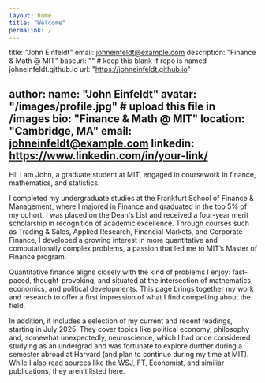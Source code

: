 ```yaml
---
layout: home
title: "Welcome"
permalink: /
---
```


title: "John Einfeldt"
email: johneinfeldt@example.com
description: "Finance & Math @ MIT"
baseurl: ""  # keep this blank if repo is named johneinfeldt.github.io
url: "https://johneinfeldt.github.io"

author:
  name: "John Einfeldt"
  avatar: "/images/profile.jpg"  # upload this file in /images
  bio: "Finance & Math @ MIT"
  location: "Cambridge, MA"
  email: johneinfeldt@example.com
  linkedin: https://www.linkedin.com/in/your-link/
---

Hi! I am John, a graduate student at MIT, engaged in coursework in finance, mathematics, and statistics. 

I completed my undergraduate studies at the Frankfurt School of Finance & Management, where I majored in Finance and graduated in the top 5% of my cohort. I was placed on the Dean's List and received a four-year merit scholarship in recognition of academic excellence. Through courses such as Trading & Sales, Applied Research, Financial Markets, and Corporate Finance, I developed a growing interest in more quantitative and computationally complex problems, a passion that led me to MIT’s Master of Finance program.

Quantitative finance aligns closely with the kind of problems I enjoy: fast-paced, thought-provoking, and situated at the intersection of mathematics, economics, and political developments. This page brings together my work and research to offer a first impression of what I find compelling about the field.

In addition, it includes a selection of my current and recent readings, starting in July 2025. They cover topics like political economy, philosophy and, somewhat unexpectedly, neuroscience, which I had once considered studying as an undergrad and was fortunate to explore durther during a semester abroad at Harvard (and plan to continue during my time at MIT). While I also read sources like the WSJ, FT, Economist, and similiar publications, they aren’t listed here.


